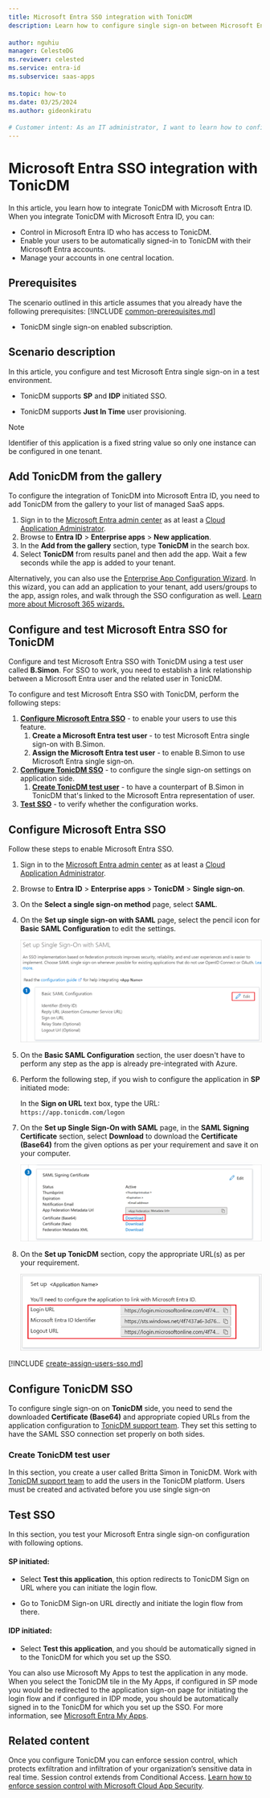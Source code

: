 ```yaml
---
title: Microsoft Entra SSO integration with TonicDM
description: Learn how to configure single sign-on between Microsoft Entra ID and TonicDM.

author: nguhiu
manager: CelesteDG
ms.reviewer: celested
ms.service: entra-id
ms.subservice: saas-apps

ms.topic: how-to
ms.date: 03/25/2024
ms.author: gideonkiratu

# Customer intent: As an IT administrator, I want to learn how to configure single sign-on between Microsoft Entra ID and TonicDM so that I can control who has access to TonicDM, enable automatic sign-in with Microsoft Entra accounts, and manage my accounts in one central location.
---
```

# Microsoft Entra SSO integration with TonicDM

In this article,  you learn how to integrate TonicDM with Microsoft Entra ID. When you integrate TonicDM with Microsoft Entra ID, you can:

* Control in Microsoft Entra ID who has access to TonicDM.
* Enable your users to be automatically signed-in to TonicDM with their Microsoft Entra accounts.
* Manage your accounts in one central location.

## Prerequisites
The scenario outlined in this article assumes that you already have the following prerequisites:
[!INCLUDE [common-prerequisites.md](~/identity/saas-apps/includes/common-prerequisites.md)]
* TonicDM single sign-on enabled subscription.

## Scenario description

In this article,  you configure and test Microsoft Entra single sign-on in a test environment.

* TonicDM supports **SP** and **IDP** initiated SSO.

* TonicDM supports **Just In Time** user provisioning.

> [!NOTE]
> Identifier of this application is a fixed string value so only one instance can be configured in one tenant.

## Add TonicDM from the gallery

To configure the integration of TonicDM into Microsoft Entra ID, you need to add TonicDM from the gallery to your list of managed SaaS apps.

1. Sign in to the [Microsoft Entra admin center](https://entra.microsoft.com) as at least a [Cloud Application Administrator](~/identity/role-based-access-control/permissions-reference.md#cloud-application-administrator).
1. Browse to **Entra ID** > **Enterprise apps** > **New application**.
1. In the **Add from the gallery** section, type **TonicDM** in the search box.
1. Select **TonicDM** from results panel and then add the app. Wait a few seconds while the app is added to your tenant.

 Alternatively, you can also use the [Enterprise App Configuration Wizard](https://portal.office.com/AdminPortal/home?Q=Docs#/azureadappintegration). In this wizard, you can add an application to your tenant, add users/groups to the app, assign roles, and walk through the SSO configuration as well. [Learn more about Microsoft 365 wizards.](/microsoft-365/admin/misc/azure-ad-setup-guides)

<a name='configure-and-test-azure-ad-sso-for-tonicdm'></a>

## Configure and test Microsoft Entra SSO for TonicDM

Configure and test Microsoft Entra SSO with TonicDM using a test user called **B.Simon**. For SSO to work, you need to establish a link relationship between a Microsoft Entra user and the related user in TonicDM.

To configure and test Microsoft Entra SSO with TonicDM, perform the following steps:

1. **[Configure Microsoft Entra SSO](#configure-azure-ad-sso)** - to enable your users to use this feature.
    1. **Create a Microsoft Entra test user** - to test Microsoft Entra single sign-on with B.Simon.
    1. **Assign the Microsoft Entra test user** - to enable B.Simon to use Microsoft Entra single sign-on.
1. **[Configure TonicDM SSO](#configure-tonicdm-sso)** - to configure the single sign-on settings on application side.
    1. **[Create TonicDM test user](#create-tonicdm-test-user)** - to have a counterpart of B.Simon in TonicDM that's linked to the Microsoft Entra representation of user.
1. **[Test SSO](#test-sso)** - to verify whether the configuration works.

<a name='configure-azure-ad-sso'></a>

## Configure Microsoft Entra SSO

Follow these steps to enable Microsoft Entra SSO.

1. Sign in to the [Microsoft Entra admin center](https://entra.microsoft.com) as at least a [Cloud Application Administrator](~/identity/role-based-access-control/permissions-reference.md#cloud-application-administrator).
1. Browse to **Entra ID** > **Enterprise apps** > **TonicDM** > **Single sign-on**.
1. On the **Select a single sign-on method** page, select **SAML**.
1. On the **Set up single sign-on with SAML** page, select the pencil icon for **Basic SAML Configuration** to edit the settings.

   ![Screenshot shows how to edit Basic SAML Configuration.](common/edit-urls.png "Configuration")

1. On the **Basic SAML Configuration** section, the user doesn't have to perform any step as the app is already pre-integrated with Azure.

1. Perform the following step, if you wish to configure the application in **SP** initiated mode:

	In the **Sign on URL** text box, type the URL:
    `https://app.tonicdm.com/logon`

1. On the **Set up Single Sign-On with SAML** page, in the **SAML Signing Certificate** section, select **Download** to download the **Certificate (Base64)** from the given options as per your requirement and save it on your computer.

	![Screenshot shows the Certificate download link.](common/certificatebase64.png "Certificate")

6. On the **Set up TonicDM** section, copy the appropriate URL(s) as per your requirement.

	![Screenshot shows to copy configuration appropriate U R L.](common/copy-configuration-urls.png "Attributes")

<a name='create-an-azure-ad-test-user'></a>

[!INCLUDE [create-assign-users-sso.md](~/identity/saas-apps/includes/create-assign-users-sso.md)]

## Configure TonicDM SSO

To configure single sign-on on **TonicDM** side, you need to send the downloaded **Certificate (Base64)** and appropriate copied URLs from the application configuration to [TonicDM support team](mailto:support@tonicdm.com). They set this setting to have the SAML SSO connection set properly on both sides.

### Create TonicDM test user

In this section, you create a user called Britta Simon in TonicDM. Work with [TonicDM support team](mailto:support@tonicdm.com) to add the users in the TonicDM platform. Users must be created and activated before you use single sign-on

## Test SSO

In this section, you test your Microsoft Entra single sign-on configuration with following options.

#### SP initiated:

* Select **Test this application**, this option redirects to TonicDM Sign on URL where you can initiate the login flow.  

* Go to TonicDM Sign-on URL directly and initiate the login flow from there.

#### IDP initiated:

* Select **Test this application**, and you should be automatically signed in to the TonicDM for which you set up the SSO.

You can also use Microsoft My Apps to test the application in any mode. When you select the TonicDM tile in the My Apps, if configured in SP mode you would be redirected to the application sign-on page for initiating the login flow and if configured in IDP mode, you should be automatically signed in to the TonicDM for which you set up the SSO. For more information, see [Microsoft Entra My Apps](/azure/active-directory/manage-apps/end-user-experiences#azure-ad-my-apps).

## Related content

Once you configure TonicDM you can enforce session control, which protects exfiltration and infiltration of your organization’s sensitive data in real time. Session control extends from Conditional Access. [Learn how to enforce session control with Microsoft Cloud App Security](/cloud-app-security/proxy-deployment-aad).
